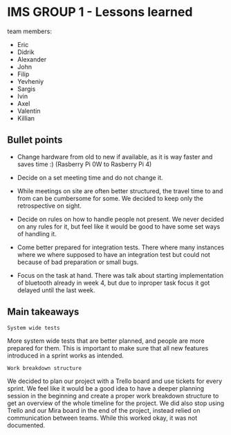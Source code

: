 # IMS GROUP 1 - Lessons learned

team members:

- Eric
- Didrik
- Alexander
- John
- Filip
- Yevheniy
- Sargis
- Ivin
- Axel
- Valentin
- Killian

## Bullet points

- Change hardware from old to new if available, as it is way faster and saves time :) (Rasberry Pi 0W to Rasberry Pi 4)

- Decide on a set meeting time and do not change it.

- While meetings on site are often better structured, the travel time to and from can be cumbersome for some. We decided to keep only the retrospective on sight.

- Decide on rules on how to handle people not present.
We never decided on any rules for it, but feel like it would be good to have some set ways of handling it.

- Come better prepared for integration tests.
There where many instances where we where supposed to have an integration test but could not because of bad preparation or small bugs.

- Focus on the task at hand.
There was talk about starting implementation of bluetooth already in week 4, but due to inproper task focus it got delayed until the last week.


## Main takeaways

`System wide tests`

More system wide tests that are better planned, and people are more prepared for them.
This is important to make sure that all new features introduced in a sprint works as intended.


`Work breakdown structure`

We decided to plan our project with a Trello board and use tickets for every sprint.
We feel like it would be a good idea to have a deeper planning session in the beginning and create a proper work breakdown structure to get an overview of the whole timeline for the project.
We did also stop using Trello and our Mira board in the end of the project, instead relied on communication between teams.
While this worked okay, it was not documented.




